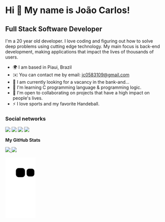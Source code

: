 Hi 👋 My name is João Carlos!
==========================


Full Stack Software Developer
-----------------------------


I'm a 20 year old developer. I love coding and figuring out how to solve deep problems using cutting edge technology. My main focus is back-end development, making applications that impact the lives of thousands of users.


* 🌍 I am based in Piaui, Brazil
* ✉️ You can contact me by email: jc0583109@gmail.com
* 🚀 I am currently looking for a vacancy in the bank-and...
* 🧠 I'm learning C programming language & programming logic.
* 🤝 I'm open to collaborating on projects that have a high impact on people's lives.
* ⚡ I love sports and my favorite Handeball.


### Social networks


<div> 
  <a href="https://instagram.com/_joaocarlos_777" target="_blank"><img src="https://img.shields.io/badge/-Instagram-%23E4405F?style=for-the-badge&logo=instagram&logoColor=white" target="_blank"></a>
  <a href="https://api.whatsapp.com/send?phone=5586995920227&text=Oii%20%2C%20Salvei%20aqui%20(seu%20nome)" target="_blank"><img src="https://img.shields.io/badge/WhatsApp-25D366?style=for-the-badge&logo=whatsapp&logoColor=white" target="_blank"></a>
  <a href = "mailto:jc0583109@gmail.com"><img src="https://img.shields.io/badge/-Gmail-%23333?style=for-the-badge&logo=gmail&logoColor=white" target="_blank"></a>
  <a href="https://www.linkedin.com/in/joão-carlos-064119236" target="_blank"><img src="https://img.shields.io/badge/-LinkedIn-%230077B5?style=for-the-badge&logo=linkedin&logoColor=white" target="_blank"></a>
</div>


<b>My GitHub Stats</b>


<div align="left">
<a href="https://github.com/Joaocarlooos">
<img height="180em" src="https://github-readme-stats.vercel.app/api?username=Joaocarlooos&show_icons=true&theme=dark&include_all_commits=true&count_private=true"/>
<img height="180em" src="https://github-readme-stats.vercel.app/api/top-langs/?username=Joaocarlooos&layout=compact&langs_count=7&theme=dark"/>
</div>


  ![Snake animation](https://github.com/rafaballerini/rafaballerini/blob/output/github-contribution-grid-snake.svg)
 
</div>
